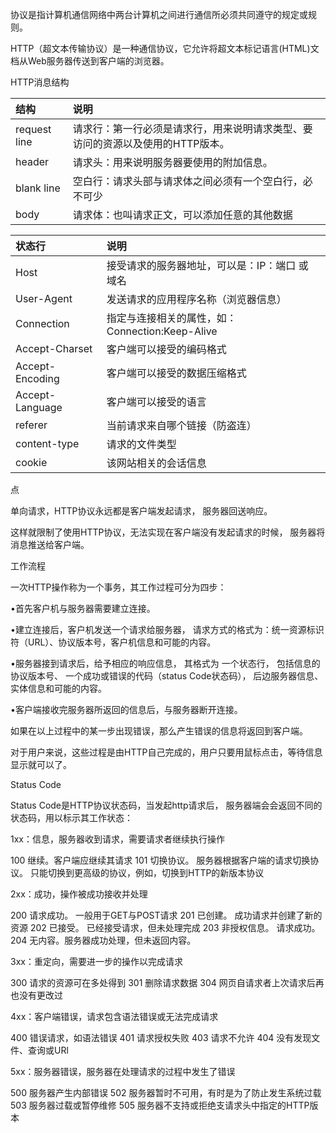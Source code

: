 协议是指计算机通信网络中两台计算机之间进行通信所必须共同遵守的规定或规则。

HTTP（超文本传输协议）是一种通信协议，它允许将超文本标记语言(HTML)文档从Web服务器传送到客户端的浏览器。

HTTP消息结构

|结构			|说明																			|
|:---|:---|
|request line	|请求行：第一行必须是请求行，用来说明请求类型、要访问的资源以及使用的HTTP版本。	|
|header			|请求头：用来说明服务器要使用的附加信息。										|
|blank line		|空白行：请求头部与请求体之间必须有一个空白行，必不可少							|
|body			|请求体：也叫请求正文，可以添加任意的其他数据									|

|状态行			|说明											|
|:---|:---|
|Host			|接受请求的服务器地址，可以是：IP：端口 或 域名	|
|User-Agent		|发送请求的应用程序名称（浏览器信息）			|
|Connection		|指定与连接相关的属性，如：Connection:Keep-Alive|
|Accept-Charset	|客户端可以接受的编码格式						|
|Accept-Encoding|客户端可以接受的数据压缩格式					|
|Accept-Language|客户端可以接受的语言							|
|referer		|当前请求来自哪个链接（防盗连）					|
|content-type	|请求的文件类型									|
|cookie			|该网站相关的会话信息							|


点

单向请求，HTTP协议永远都是客户端发起请求，
服务器回送响应。

这样就限制了使用HTTP协议，无法实现在客户端没有发起请求的时候，
服务器将消息推送给客户端。

工作流程

一次HTTP操作称为一个事务，其工作过程可分为四步：

•首先客户机与服务器需要建立连接。

•建立连接后，客户机发送一个请求给服务器，
请求方式的格式为：统一资源标识符（URL）、协议版本号，客户机信息和可能的内容。

•服务器接到请求后，给予相应的响应信息，
其格式为
一个状态行，
包括信息的协议版本号、
一个成功或错误的代码（status Code状态码），
后边服务器信息、
实体信息和可能的内容。

•客户端接收完服务器所返回的信息后，与服务器断开连接。

 如果在以上过程中的某一步出现错误，那么产生错误的信息将返回到客户端。
 
 对于用户来说，这些过程是由HTTP自己完成的，用户只要用鼠标点击，等待信息显示就可以了。

Status Code

Status Code是HTTP协议状态码，当发起http请求后，
服务器端会会返回不同的状态码，用以标示其工作状态：

1xx：信息，服务器收到请求，需要请求者继续执行操作

100 继续。客户端应继续其请求 101 切换协议。
服务器根据客户端的请求切换协议。
只能切换到更高级的协议，例如，切换到HTTP的新版本协议

2xx：成功，操作被成功接收并处理

200 请求成功。
一般用于GET与POST请求 201 已创建。
成功请求并创建了新的资源 202 已接受。
已经接受请求，但未处理完成 203 非授权信息。
请求成功。 
204 无内容。服务器成功处理，但未返回内容。

3xx：重定向，需要进一步的操作以完成请求

300 请求的资源可在多处得到 
301 删除请求数据 
304 网页自请求者上次请求后再也没有更改过

4xx：客户端错误，请求包含语法错误或无法完成请求

400 错误请求，如语法错误 
401 请求授权失败 
403 请求不允许 
404 没有发现文件、查询或URl

5xx：服务器错误，服务器在处理请求的过程中发生了错误

500 服务器产生内部错误 502 服务器暂时不可用，有时是为了防止发生系统过载 503 服务器过载或暂停维修 505 服务器不支持或拒绝支请求头中指定的HTTP版本




